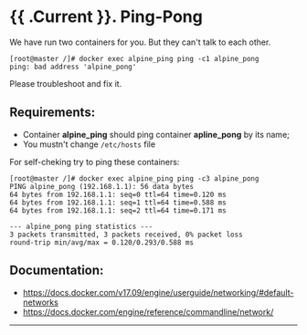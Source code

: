 # {{ .Current }}. Ping-Pong

We have run two containers for you. But they can't talk to each other.  
```
[root@master /]# docker exec alpine_ping ping -c1 alpine_pong
ping: bad address 'alpine_pong'
```  

Please troubleshoot and fix it.  


## Requirements:
- Container **alpine_ping** should ping container **apline_pong** by its name;
- You mustn't change `/etc/hosts` file


For self-cheking try to ping these containers:  
```
[root@master /]# docker exec alpine_ping ping -c3 alpine_pong
PING alpine_pong (192.168.1.1): 56 data bytes
64 bytes from 192.168.1.1: seq=0 ttl=64 time=0.120 ms
64 bytes from 192.168.1.1: seq=1 ttl=64 time=0.588 ms
64 bytes from 192.168.1.1: seq=2 ttl=64 time=0.171 ms

--- alpine_pong ping statistics ---
3 packets transmitted, 3 packets received, 0% packet loss
round-trip min/avg/max = 0.120/0.293/0.588 ms
```

## Documentation:
- https://docs.docker.com/v17.09/engine/userguide/networking/#default-networks
- https://docs.docker.com/engine/reference/commandline/network/

---